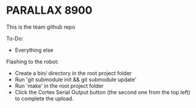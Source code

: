 # PARALLAX 8900
This is the team github repo

To-Do:
 - Everything else

Flashing to the robot:
 - Create a bin/ directory in the root project folder
 - Run 'git submodule init && git submodule update'
 - Run 'make' in the root project folder
 - Click the Cortex Serial Output button (the second one from the top left) to complete the upload.
